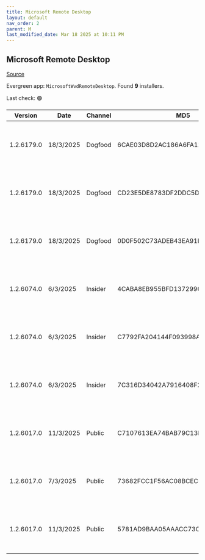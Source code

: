 ```yaml
---
title: Microsoft Remote Desktop
layout: default
nav_order: 2
parent: M
last_modified_date: Mar 18 2025 at 10:11 PM
---
```


## Microsoft Remote Desktop

[Source](https://docs.microsoft.com/en-us/azure/virtual-desktop/connect-windows-7-10)

Evergreen app: `MicrosoftWvdRemoteDesktop`. Found **9** installers.

Last check: 🟢

| Version    | Date      | Channel | MD5                              | Sha2                                                                                                                             | Architecture | URI                                                                                                                                                                                                                                                                  |
| ---------- | --------- | ------- | -------------------------------- | -------------------------------------------------------------------------------------------------------------------------------- | ------------ | -------------------------------------------------------------------------------------------------------------------------------------------------------------------------------------------------------------------------------------------------------------------- |
| 1.2.6179.0 | 18/3/2025 | Dogfood | 6CAE03D8D2AC186A6FA12FD3ADAB2A82 | D571803004E4C9CEAC8204867CF796C2797379E0C8EEE61C7A455FAE8602FB83BD1083C6A4600F1DCD17BDABE22CDE6784393B8F38F6FE24CDFF6CE8365BAF0C | ARM64        | [https://res.cdn.office.net/remote-desktop-windows-client/e2d93992-4cb5-45ae-a3b5-e2a614deebc3/RemoteDesktop_1.2.6179.0_ARM64.msi](https://res.cdn.office.net/remote-desktop-windows-client/e2d93992-4cb5-45ae-a3b5-e2a614deebc3/RemoteDesktop_1.2.6179.0_ARM64.msi) |
| 1.2.6179.0 | 18/3/2025 | Dogfood | CD23E5DE8783DF2DDC5DF777CE73D7AC | 29950FF4B0131D09C7AEB69EE16A74BA3BFC991DAFF17564A431ACD5EB05B7A1B3D27A56C6BB202C4DFA0CF8CAA8D04E874121FBD994F1B59C3AAD32E0E03154 | x64          | [https://res.cdn.office.net/remote-desktop-windows-client/9bdc3725-20a6-43d8-b973-f8828944ac68/RemoteDesktop_1.2.6179.0_x64.msi](https://res.cdn.office.net/remote-desktop-windows-client/9bdc3725-20a6-43d8-b973-f8828944ac68/RemoteDesktop_1.2.6179.0_x64.msi)     |
| 1.2.6179.0 | 18/3/2025 | Dogfood | 0D0F502C73ADEB43EA91E99551E9A776 | 9B3EADBD67CDAB5CA2D83C7E59819813A552E469318FFB6B62819B7F5F5709ED74F6D5C7AF77BE70D380608EE5A2E35B0028289AD21C21FACD4EAEF4E9EB29E7 | x86          | [https://res.cdn.office.net/remote-desktop-windows-client/133248b2-69b9-4c44-aa8e-81e3f31f6024/RemoteDesktop_1.2.6179.0_x86.msi](https://res.cdn.office.net/remote-desktop-windows-client/133248b2-69b9-4c44-aa8e-81e3f31f6024/RemoteDesktop_1.2.6179.0_x86.msi)     |
| 1.2.6074.0 | 6/3/2025  | Insider | 4CABA8EB955BFD1372996B20DF41FB1F | 2AFD6319F964ADB1F4408ADB6A7693F176D82148EAA4DBF73C1055FE445A7C2629DEF4CBF6646CE74E53DF9646E659F4CE59F8E17EDC9A4339BDF40542E132AD | ARM64        | [https://res.cdn.office.net/remote-desktop-windows-client/fcc3badd-3b41-4cf9-942d-7c5ef1cdef86/RemoteDesktop_1.2.6074.0_ARM64.msi](https://res.cdn.office.net/remote-desktop-windows-client/fcc3badd-3b41-4cf9-942d-7c5ef1cdef86/RemoteDesktop_1.2.6074.0_ARM64.msi) |
| 1.2.6074.0 | 6/3/2025  | Insider | C7792FA204144F093998A76CCD06BC82 | B63A1F9B82CBD425554CCCC208B10CE631464A50BF751ADF8FE2831BEB46D1EC16C2E7E48D393ED9C2CCB8BAF53C83B628892FF2D2EE01223EC7A0A1CC6393DB | x64          | [https://res.cdn.office.net/remote-desktop-windows-client/87155dfc-9097-4da4-8f73-34f6cc42c889/RemoteDesktop_1.2.6074.0_x64.msi](https://res.cdn.office.net/remote-desktop-windows-client/87155dfc-9097-4da4-8f73-34f6cc42c889/RemoteDesktop_1.2.6074.0_x64.msi)     |
| 1.2.6074.0 | 6/3/2025  | Insider | 7C316D34042A7916408F257935819D42 | BA9BB0FEE52B4034E46FDC610046A8B200C6A01033257248E729A17E6D3A73BDD62D5CECF43E9E12099C8FEB9B793BC9EDF9749F37342FAE99EA8DFAC65D6FB8 | x86          | [https://res.cdn.office.net/remote-desktop-windows-client/b3dc1767-3ed4-4d51-a277-762d88717d82/RemoteDesktop_1.2.6074.0_x86.msi](https://res.cdn.office.net/remote-desktop-windows-client/b3dc1767-3ed4-4d51-a277-762d88717d82/RemoteDesktop_1.2.6074.0_x86.msi)     |
| 1.2.6017.0 | 11/3/2025 | Public  | C7107613EA74BAB79C13D0A87002C074 | C8D2E2BDB890D29A406F79C00A139A98ED604BC2D9272BB212CF1FBC978D5564A469EBF20AA6614EFB0524671232CC7AD4A81B280E7ED8DD8D37CBC7882BAFAC | ARM64        | [https://res.cdn.office.net/remote-desktop-windows-client/6e87d9a6-8c45-4b38-8622-96fe6ccd2f18/RemoteDesktop_1.2.6017.0_ARM64.msi](https://res.cdn.office.net/remote-desktop-windows-client/6e87d9a6-8c45-4b38-8622-96fe6ccd2f18/RemoteDesktop_1.2.6017.0_ARM64.msi) |
| 1.2.6017.0 | 7/3/2025  | Public  | 73682FCC1F56AC08BCEC07E9BA977D1B | 1F69382511690A8BEF7B69C5AAF0E2A93967689A05416CF22FEF07701981CEDF0102B91E6B35D253F7C1D24CE047A5CABEC67E75344AB9C5B7992A28BC6EA734 | x64          | [https://res.cdn.office.net/remote-desktop-windows-client/263d16d4-e776-4972-8cd6-4b592552653f/RemoteDesktop_1.2.6017.0_x64.msi](https://res.cdn.office.net/remote-desktop-windows-client/263d16d4-e776-4972-8cd6-4b592552653f/RemoteDesktop_1.2.6017.0_x64.msi)     |
| 1.2.6017.0 | 11/3/2025 | Public  | 5781AD9BAA05AAACC73C9E9AC5DCD9F9 | AC9FB754FD31DF69FE43425F1967D97A333B8F411BB17F2C123DA4CEB4AB1A6CE55D96B229A0CC8CD03232ECA27502732A6D28B5CF0E58C6A3B1CAE2F7231E58 | x86          | [https://res.cdn.office.net/remote-desktop-windows-client/d5b1347a-2b37-4b77-b745-41e183038af1/RemoteDesktop_1.2.6017.0_x86.msi](https://res.cdn.office.net/remote-desktop-windows-client/d5b1347a-2b37-4b77-b745-41e183038af1/RemoteDesktop_1.2.6017.0_x86.msi)     |
